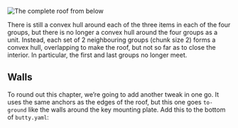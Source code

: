 ![The complete roof from below](img/butty/tweak-roof-6-bottom.png)

There is still a convex hull around each of the three items in each of the four
groups, but there is no longer a convex hull around the four groups as a unit.
Instead, each set of 2 neighbouring groups (chunk size 2) forms a convex hull,
overlapping to make the roof, but not so far as to close the interior. In
particular, the first and last groups no longer meet.

## Walls

To round out this chapter, we’re going to add another tweak in one go. It uses
the same anchors as the edges of the roof, but this one goes `to-ground` like
the walls around the key mounting plate. Add this to the bottom of
`butty.yaml`:
